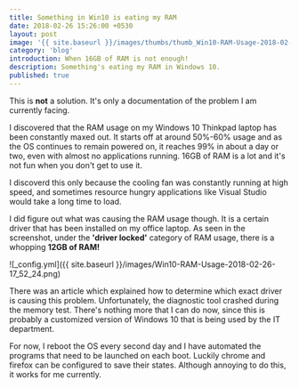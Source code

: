 ```yaml
---
title: Something in Win10 is eating my RAM
date: 2018-02-26 15:26:00 +0530
layout: post
image: '{{ site.baseurl }}/images/thumbs/thumb_Win10-RAM-Usage-2018-02-26-17_52_24.png'
category: 'blog'
introduction: When 16GB of RAM is not enough!
description: Something's eating my RAM in Windows 10.
published: true
---
```


This is **not** a solution. It's only a documentation of the problem I am currently facing.

I discovered that the RAM usage on my Windows 10 Thinkpad laptop has been constantly maxed out. It starts off at around 50%-60% usage and as the OS continues to remain powered on, it reaches 99% in about a day or two, even with almost no applications running. 16GB of RAM is a lot and it's not fun when you don't get to use it.

I discoverd this only because the cooling fan was constantly running at high speed, and sometimes resource hungry applications like Visual Studio would take a long time to load.

I did figure out what was causing the RAM usage though. It is a certain driver that has been installed on my office laptop. 
As seen in the screenshot, under the **'driver locked'** category of RAM usage, there is a whopping **12GB of RAM!**

![_config.yml]({{ site.baseurl }}/images/Win10-RAM-Usage-2018-02-26-17_52_24.png)

There was an article which explained how to determine which exact driver is causing this problem. Unfortunately, the diagnostic tool crashed during the memory test. There's nothing more that I can do now, since this is probably a customized version of Windows 10 that is being used by the IT department.

For now, I reboot the OS every second day and I have automated the programs that need to be launched on each boot. Luckily chrome and firefox can be configured to save their states. Although annoying to do this, it works for me currently.
